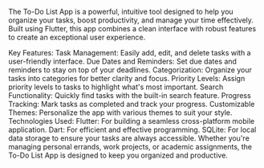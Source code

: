 The To-Do List App is a powerful, intuitive tool designed to help you organize your tasks, boost productivity, and manage your time effectively. Built using Flutter, this app combines a clean interface with robust features to create an exceptional user experience.

Key Features:
Task Management: Easily add, edit, and delete tasks with a user-friendly interface.
Due Dates and Reminders: Set due dates and reminders to stay on top of your deadlines.
Categorization: Organize your tasks into categories for better clarity and focus.
Priority Levels: Assign priority levels to tasks to highlight what's most important.
Search Functionality: Quickly find tasks with the built-in search feature.
Progress Tracking: Mark tasks as completed and track your progress.
Customizable Themes: Personalize the app with various themes to suit your style.
Technologies Used:
Flutter: For building a seamless cross-platform mobile application.
Dart: For efficient and effective programming.
SQLite: For local data storage to ensure your tasks are always accessible.
Whether you're managing personal errands, work projects, or academic assignments, the To-Do List App is designed to keep you organized and productive.
